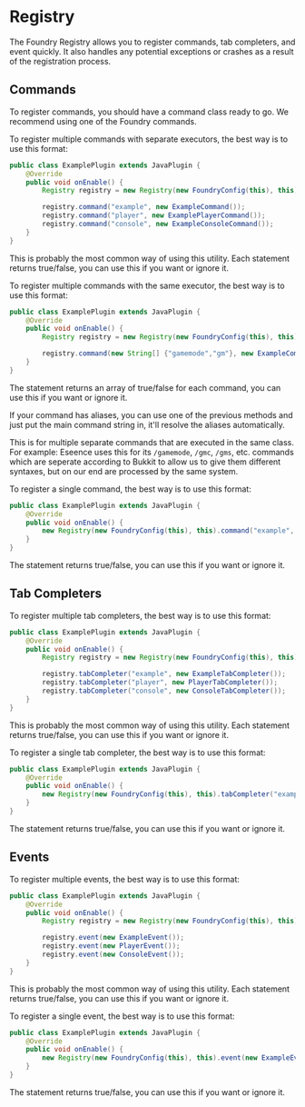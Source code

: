 # Registry
The Foundry Registry allows you to register commands, tab completers, and event quickly. It also handles any potential exceptions or crashes as a result of the registration process.

## Commands
To register commands, you should have a command class ready to go. We recommend using one of the Foundry commands.

To register multiple commands with separate executors, the best way is to use this format:
```java
public class ExamplePlugin extends JavaPlugin {
    @Override
    public void onEnable() {
        Registry registry = new Registry(new FoundryConfig(this), this);

        registry.command("example", new ExampleCommand());
        registry.command("player", new ExamplePlayerCommand());
        registry.command("console", new ExampleConsoleCommand());
    }
}
```
This is probably the most common way of using this utility. Each statement returns true/false, you can use this if you want or ignore it.

To register multiple commands with the same executor, the best way is to use this format:
```java
public class ExamplePlugin extends JavaPlugin {
    @Override
    public void onEnable() {
        Registry registry = new Registry(new FoundryConfig(this), this);

        registry.command(new String[] {"gamemode","gm"}, new ExampleCommand());
    }
}
```
The statement returns an array of true/false for each command, you can use this if you want or ignore it.

If your command has aliases, you can use one of the previous methods and just put the main command string in, it'll resolve the aliases automatically.

This is for multiple separate commands that are executed in the same class.
For example: Eseence uses this for its `/gamemode`, `/gmc`, `/gms`, etc. commands which are seperate according to Bukkit to allow us to give them different syntaxes, but on our end are processed by the same system.

To register a single command, the best way is to use this format:
```java
public class ExamplePlugin extends JavaPlugin {
    @Override
    public void onEnable() {
        new Registry(new FoundryConfig(this), this).command("example", new ExampleCommand());
    }
}
```
The statement returns true/false, you can use this if you want or ignore it.

## Tab Completers
To register multiple tab completers, the best way is to use this format:
```java
public class ExamplePlugin extends JavaPlugin {
    @Override
    public void onEnable() {
        Registry registry = new Registry(new FoundryConfig(this), this);

        registry.tabCompleter("example", new ExampleTabCompleter());
        registry.tabCompleter("player", new PlayerTabCompleter());
        registry.tabCompleter("console", new ConsoleTabCompleter());
    }
}
```
This is probably the most common way of using this utility. Each statement returns true/false, you can use this if you want or ignore it.

To register a single tab completer, the best way is to use this format:
```java
public class ExamplePlugin extends JavaPlugin {
    @Override
    public void onEnable() {
        new Registry(new FoundryConfig(this), this).tabCompleter("example", new ExampleTabCompleter());
    }
}
```
The statement returns true/false, you can use this if you want or ignore it.

## Events
To register multiple events, the best way is to use this format:
```java
public class ExamplePlugin extends JavaPlugin {
    @Override
    public void onEnable() {
        Registry registry = new Registry(new FoundryConfig(this), this);

        registry.event(new ExampleEvent());
        registry.event(new PlayerEvent());
        registry.event(new ConsoleEvent());
    }
}
```
This is probably the most common way of using this utility. Each statement returns true/false, you can use this if you want or ignore it.

To register a single event, the best way is to use this format:
```java
public class ExamplePlugin extends JavaPlugin {
    @Override
    public void onEnable() {
        new Registry(new FoundryConfig(this), this).event(new ExampleEvent());
    }
}
```
The statement returns true/false, you can use this if you want or ignore it.
